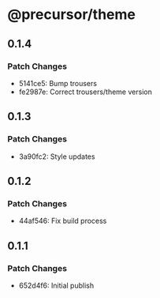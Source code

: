 # @precursor/theme

## 0.1.4

### Patch Changes

-   5141ce5: Bump trousers
-   fe2987e: Correct trousers/theme version

## 0.1.3

### Patch Changes

-   3a90fc2: Style updates

## 0.1.2

### Patch Changes

-   44af546: Fix build process

## 0.1.1

### Patch Changes

-   652d4f6: Initial publish
